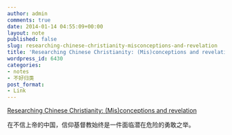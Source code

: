 ```yaml
---
author: admin
comments: true
date: 2014-01-14 04:55:09+00:00
layout: note
published: false
slug: researching-chinese-christianity-misconceptions-and-revelation
title: 'Researching Chinese Christianity: (Mis)conceptions and revelation'
wordpress_id: 6430
categories:
- notes
- 不好归类
post_format:
- Link
---
```


[Researching Chinese Christianity: (Mis)conceptions and revelation](http://www.thechinastory.org/2014/01/researching-chinese-christianity-misconceptions-and-revelations/)

在不信上帝的中国，信仰基督教始终是一件面临潜在危险的勇敢之举。
